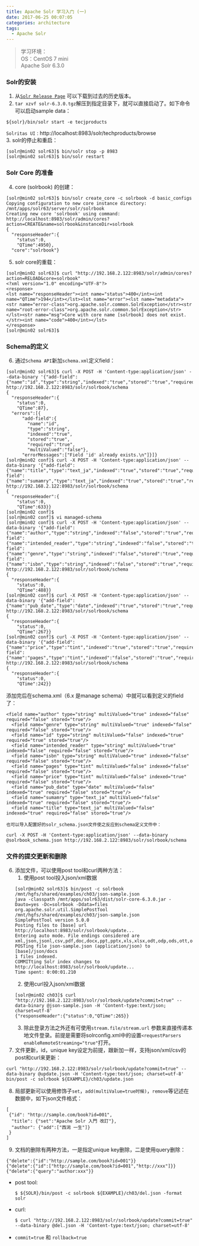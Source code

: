 ```yaml
---
title: Apache Solr 学习入门 (一)
date: 2017-06-25 00:07:05
categories: architecture
tags: 
  - Apache Solr
---
```


>学习环境：  
OS：CentOS 7 mini  
Apache Solr 6.3.0

### Solr的安装  
1. 从[`Solr Release Page`](https://archive.apache.org/dist/lucene/solr/) 可以下载到过去的历史版本。
2. `tar xzvf solr-6.3.0.tgz`解压到指定目录下，就可以直接启动了。如下命令可以启动sample data：  
```
${solr}/bin/solr start -e tecjproducts
```
`Solritas UI` : http://localhost:8983/solr/techproducts/browse  
3. solr的停止和重启：  
```
[solr@min02 solr63]$ bin/solr stop -p 8983  
[solr@min02 solr63]$ bin/solr restart
```

### Solr Core 的准备
4. core (solrbook) 的创建：  
```
[solr@min02 solr63]$ bin/solr create_core -c solrbook -d basic_configs
Copying configuration to new core instance directory:
/mnt/apps/solr63/server/solr/solrbook
Creating new core 'solrbook' using command:
http://localhost:8983/solr/admin/cores?action=CREATE&name=solrbook&instanceDir=solrbook
{
  "responseHeader":{
    "status":0,
    "QTime":4950},
  "core":"solrbook"}
```
5. solr core的重载：  
```
[solr@min02 solr63]$ curl "http://192.168.2.122:8983/solr/admin/cores?action=RELOAD&core=solrbook"
<?xml version="1.0" encoding="UTF-8"?>
<response>
<lst name="responseHeader"><int name="status">400</int><int name="QTime">194</int></lst><lst name="error"><lst name="metadata"><str name="error-class">org.apache.solr.common.SolrException</str><str name="root-error-class">org.apache.solr.common.SolrException</str></lst><str name="msg">Core with core name [solrbook] does not exist.</str><int name="code">400</int></lst>
</response>
[solr@min02 solr63]$ 
```

### Schema的定义
6. 通过`Schema API`新加`schema.xml`定义field：  
```
[solr@min02 solr63]$ curl -X POST -H 'Content-type:application/json' --data-binary '{"add-field":{"name":"id","type":"string","indexed":"true","stored":"true","required":"true","multiValued":"false"}}' http://192.168.2.122:8983/solr/solrbook/schema
{
  "responseHeader":{
    "status":0,
    "QTime":87},
  "errors":[{
      "add-field":{
        "name":"id",
        "type":"string",
        "indexed":"true",
        "stored":"true",
        "required":"true",
        "multiValued":"false"},
      "errorMessages":["Field 'id' already exists.\n"]}]}
[solr@min02 conf]$ curl -X POST -H 'Content-type:application/json' --data-binary '{"add-field":{"name":"title","type":"text_ja","indexed":"true","stored":"true","required":"false","multiValued":"false"},"add-field":{"name":"sumamry","type":"text_ja","indexed":"true","stored":"true","required":"false","multiValued":"false"}}' http://192.168.2.122:8983/solr/solrbook/schema
{
  "responseHeader":{
    "status":0,
    "QTime":633}}
[solr@min02 conf]$ 
[solr@min02 conf]$ vi managed-schema 
[solr@min02 conf]$ curl -X POST -H 'Content-type:application/json' --data-binary '{"add-field":{"name":"author","type":"string","indexed":"false","stored":"true","required":"false","multiValued":"true"},"add-field":{"name":"intended_reader","type":"string","indexed":"false","stored":"true","required":"false","multiValued":"true"},"add-field":{"name":"genre","type":"string","indexed":"false","stored":"true","required":"false","multiValued":"true"},"add-field":{"name":"isbn","type":"string","indexed":"false","stored":"true","required":"false","multiValued":"true"}}' http://192.168.2.122:8983/solr/solrbook/schema
{
  "responseHeader":{
    "status":0,
    "QTime":488}}
[solr@min02 conf]$ curl -X POST -H 'Content-type:application/json' --data-binary '{"add-field":{"name":"pub_date","type":"date","indexed":"true","stored":"true","required":"false","multiValued":"false"}}' http://192.168.2.122:8983/solr/solrbook/schema
{
  "responseHeader":{
    "status":0,
    "QTime":267}}
[solr@min02 conf]$ curl -X POST -H 'Content-type:application/json' --data-binary '{"add-field":{"name":"price","type":"tint","indexed":"true","stored":"true","required":"false","multiValued":"false"},"add-field":{"name":"pages","type":"tint","indexed":"false","stored":"true","required":"false","multiValued":"false"}}' http://192.168.2.122:8983/solr/solrbook/schema
{
  "responseHeader":{
    "status":0,
    "QTime":242}}
```
添加完后在schema.xml（6.x 是manage schema）中就可以看到定义的field了：  
```
<field name="author" type="string" multiValued="true" indexed="false" required="false" stored="true"/>
  <field name="genre" type="string" multiValued="true" indexed="false" required="false" stored="true"/>
  <field name="id" type="string" multiValued="false" indexed="true" required="true" stored="true"/>
  <field name="intended_reader" type="string" multiValued="true" indexed="false" required="false" stored="true"/>
  <field name="isbn" type="string" multiValued="true" indexed="false" required="false" stored="true"/>
  <field name="pages" type="tint" multiValued="false" indexed="false" required="false" stored="true"/>
  <field name="price" type="tint" multiValued="false" indexed="true" required="false" stored="true"/>
  <field name="pub_date" type="date" multiValued="false" indexed="true" required="false" stored="true"/>
  <field name="sumamry" type="text_ja" multiValued="false" indexed="true" required="false" stored="true"/>
  <field name="title" type="text_ja" multiValued="false" indexed="true" required="false" stored="true"/>
```
    也可以导入配置好的solr_schema.json文件使之反应到schema定义文件中：  
```
curl -X POST -H 'Content-type:application/json' --data-binary @solrbook_schema.json http://192.168.2.122:8983/solr/solrbook/schema
```

### 文件的提交更新和删除
6. 添加文件，可以使用post tool和curl两种方法：  
    1. 使用post tool投入json/xml数据
    ```
    [solr@min02 solr63]$ bin/post -c solrbook /mnt/hgfs/shared/examples/ch03/json-sample.json 
    java -classpath /mnt/apps/solr63/dist/solr-core-6.3.0.jar -Dauto=yes -Dc=solrbook -Ddata=files org.apache.solr.util.SimplePostTool /mnt/hgfs/shared/examples/ch03/json-sample.json
    SimplePostTool version 5.0.0
    Posting files to [base] url http://localhost:8983/solr/solrbook/update...
    Entering auto mode. File endings considered are xml,json,jsonl,csv,pdf,doc,docx,ppt,pptx,xls,xlsx,odt,odp,ods,ott,otp,ots,rtf,htm,html,txt,log
    POSTing file json-sample.json (application/json) to [base]/json/docs
    1 files indexed.
    COMMITting Solr index changes to http://localhost:8983/solr/solrbook/update...
    Time spent: 0:00:01.210
    ```
    2. 使用curl投入json/xml数据
    ```
    [solr@min02 ch03]$ curl "http://192.168.2.122:8983/solr/solrbook/update?commit=true" --data-binary @json-sample.json -H 'Content-type:text/json; charset=utf-8'
    {"responseHeader":{"status":0,"QTime":265}}

    ```
    3. 除此登录方法之外还有可使用`stream.file/stream.url` 参数来直接传递本地文件登录。前提是需要将solrconfig.xml中的设置`<requestParsers enableRemoteStreaming="true"`打开。  
7. 文件更新，id，unique key设定为前提，跟新加一样，支持json/xml/csv的post和curl来更新：  
```
curl "http://192.168.2.122:8983/solr/solrbook/update?commit=true" --data-binary @update.json -H 'Content-type:text/json; charset=utf-8'
bin/post -c solrbook ${EXAMPLE}/ch03/update.json
```
8. 局部更新可以使用修饰子`set`，`add(multiValue=true时候)`，`remove`等记述在数据中，如下json文件格式：  
```
[
 {"id": "http://sample.com/book?id=001",
  "title": {"set":"Apache Solr 入門 改訂"},
  "author": {"add":["西潟 一生"]}
 }
]
```
9. 文档的删除有两种方法，一是指定unique key删除，二是使用query删除：  
```
{"delete":{"id":"http://sample.com/book?id=001"}}
{"delete":{"id":["http://sample.com/book?id=001","http://xxx"]}}
{"delete":{"query":"author:xxx"}}
```
- post tool:
    ```
    $ ${SOLR}/bin/post -c solrbook ${EXAMPLE}/ch03/del.json -format solr
    ```
- curl:
    ```
    $ curl "http://192.168.2.122:8983/solr/solrbook/update?commit=true" --data-binary @del.json -H 'Content-type:text/json; charset=utf-8'
    ```
- `commit=true` 和 `rollback=true`
